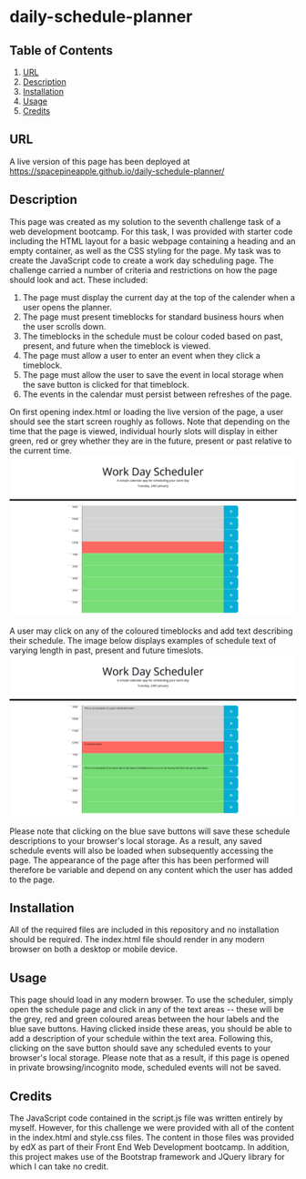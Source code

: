 # daily-schedule-planner

## Table of Contents
1. [URL](#url)
2. [Description](#description)
3. [Installation](#installation)
4. [Usage](#usage)
5. [Credits](#credits)

## URL <a id="url"></a>

A live version of this page has been deployed at
https://spacepineapple.github.io/daily-schedule-planner/

## Description <a id="description"></a>

This page was created as my solution to the seventh challenge task of a web
development bootcamp. For this task, I was provided with starter code including
the HTML layout for a basic webpage containing a heading and an empty container,
as well as the CSS styling for the page. My task was to create the JavaScript
code to create a work day scheduling page. The challenge carried a number of
criteria and restrictions on how the page should look and act. These included:

1. The page must display the current day at the top of the calender when a user opens the planner.
2. The page must present timeblocks for standard business hours when the user scrolls down.
3. The timeblocks in the schedule must be colour coded based on past, present, and future when the timeblock is viewed.
4. The page must allow a user to enter an event when they click a timeblock.
5. The page must allow the user to save the event in local storage when the save button is clicked for that timeblock.
6. The events in the calendar must persist between refreshes of the page.

On first opening index.html or loading the live version of the page, a user
should see the start screen roughly as follows. Note that depending on the time
that the page is viewed, individual hourly slots will display in either green,
red or grey whether they are in the future, present or past relative to the
current time.
![Screenshot of the schedule page on initial load](./images/start-screen.png)

A user may click on any of the coloured timeblocks and add text describing their
schedule. The image below displays examples of schedule text of varying length
in past, present and future timeslots.
![Screenshot of the schedule page with scheduled events](./images/with-schedule.png)

Please note that clicking on the blue save buttons will save these schedule
descriptions to your browser's local storage. As a result, any saved schedule
events will also be loaded when subsequently accessing the page. The appearance
of the page after this has been performed will therefore be variable and depend
on any content which the user has added to the page.

## Installation <a id="installation"></a>

All of the required files are included in this repository and no installation
should be required. The index.html file should render in any modern browser on
both a desktop or mobile device. 

## Usage <a id="usage"></a>

This page should load in any modern browser. To use the scheduler, simply open
the schedule page and click in any of the text areas -- these will be the grey,
red and green coloured areas between the hour labels and the blue save buttons.
Having clicked inside these areas, you should be able to add a description of
your schedule within the text area. Following this, clicking on the save button
should save any scheduled events to your browser's local storage. Please note
that as a result, if this page is opened in private browsing/incognito mode,
scheduled events will not be saved.

## Credits <a id="credits"></a>

The JavaScript code contained in the script.js file was written entirely by
myself. However, for this challenge we were provided with all of the content in
the index.html and style.css files. The content in those files was provided by
edX as part of their Front End Web Development bootcamp. In addition, this
project makes use of the Bootstrap framework and JQuery library for which I can
take no credit.